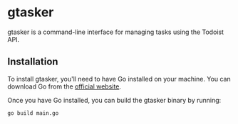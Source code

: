 # gtasker

gtasker is a command-line interface for managing tasks using the Todoist API.

## Installation

To install gtasker, you'll need to have Go installed on your machine. You can
download Go from the [official website](https://golang.org/dl/).

Once you have Go installed, you can build the gtasker binary by running:

```bash
go build main.go
```
